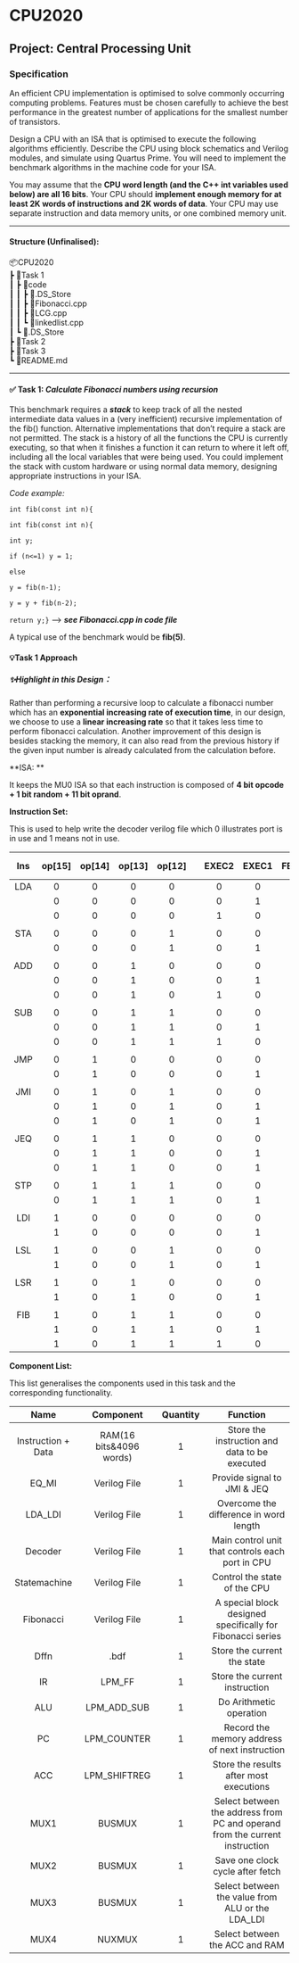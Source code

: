 # CPU2020
Project: Central Processing Unit
---

### **Specification**

An efficient CPU implementation is optimised to solve commonly occurring computing problems. Features must be chosen carefully to achieve the best performance in the greatest number of applications for the smallest number of transistors.

Design a CPU with an ISA that is optimised to execute the following algorithms efficiently. Describe the CPU using block schematics and Verilog modules, and simulate using Quartus Prime. You will need to implement the benchmark algorithms in the machine code for your ISA.

You may assume that the **CPU word length (and the C++ int variables used below) are all 16 bits**. Your CPU should **implement enough memory for at least 2K words of instructions and 2K words of data**. Your CPU may use separate instruction and data memory units, or one combined memory unit.

---

#### **Structure (Unfinalised)**:

📦CPU2020 </br>
 ┣ 📂Task 1 </br>
 ┃ ┣ 📂code </br>
 ┃ ┃ ┣ 📜.DS_Store </br>
 ┃ ┃ ┣ 📜Fibonacci.cpp </br>
 ┃ ┃ ┣ 📜LCG.cpp </br>
 ┃ ┃ ┗ 📜linkedlist.cpp </br>
 ┃ ┗ 📜.DS_Store </br>
 ┣ 📂Task 2 </br>
 ┣ 📂Task 3 </br>
 ┗ 📜README.md </br>

***


#### **✅ Task 1: *Calculate Fibonacci numbers using recursion***

This benchmark requires a ***stack*** to keep track of all the nested intermediate data values in a (very inefficient) recursive implementation of the fib() function. Alternative implementations that don’t require a stack are not permitted. The stack is a history of all the functions the CPU is currently executing, so that when it finishes a function it can return to where it left off, including all the local variables that were being used. You could implement the stack with custom hardware or using normal data memory, designing appropriate instructions in your ISA.

*Code example:* 		

`int fib(const int n){`

`int fib(const int n){` 

`int y;`

`if (n<=1) y = 1;`

`else`

`y = fib(n-1);`

`y = y + fib(n-2);`

`return y;}`  --> ***see Fibonacci.cpp in code file***

A typical use of the benchmark would be **fib(5)**.



#### 💡Task 1 Approach

##### ✨Highlight in this Design：

Rather than performing a recursive loop to calculate a fibonacci number which has an **exponential increasing rate of execution time**, in our design, we choose to use a **linear increasing rate** so that it takes less time to perform fibonacci calculation. Another improvement of this design is besides stacking the memory, it can also read from the previous history if the given input number is  already calculated from the calculation before.



**ISA: **

It keeps the MU0 ISA so that each instruction is composed of **4 bit opcode + 1 bit random + 11 bit oprand**.



**Instruction Set:**

This is used to help write the decoder verilog file which 0 illustrates port is in use and 1 means not in use.

|  Ins  | op\[15\] | op\[14\] | op\[13\] | op\[12\] |     | EXEC2 | EXEC1 | FETCH | Extra |       |  EQ   |  MI   |     | CON\[0\]: Wren | CON\[1\]:IR_enable & Mux2 | CON\[2\]: *PC_cnt_en* | CON\[3\]: *PC_sload* | CON\[4\]: ALU_add\_sub | CON\[5\]: ACC_enable | CON\[6\]: ACC_shiftin | CON\[7\]: ACC\_sload | CON\[8\]: Mux1 | CON\[9\]: LSL | CON\[10\]: Mux3 |
| :---: | :------: | :------: | :------: | :------: | --- | :---: | :---: | :---: | :---: | :---: | :---: | :---: | --- | :------------: | ------------------------- | :-------------------: | :------------------: | :--------------------: | :------------------: | :-------------------: | :------------------: | :------------: | ------------- | :-------------: |
|  LDA  |    0     |    0     |    0     |    0     |     |   0   |   0   |   1   |   x   |       |   x   |   x   |     |       0        | 0                         |           0           |          0           |           0            |          0           |           0           |          0           |       0        | 0             |        0        |
|       |    0     |    0     |    0     |    0     |     |   0   |   1   |   0   |   1   |       |   x   |   x   |     |       0        | 1                         |           0           |          0           |           0            |          0           |           0           |          0           |       1        | 0             |        0        |
|       |    0     |    0     |    0     |    0     |     |   1   |   0   |   0   |   x   |       |   x   |   x   |     |       0        | 0                         |           1           |          0           |           0            |          1           |           0           |          1           |       x        | 0             |        1        |
|       |          |          |          |          |     |       |       |       |       |       |       |       |     |                |                           |                       |                      |                        |                      |                       |                      |                |               |                 |
|  STA  |    0     |    0     |    0     |    1     |     |   0   |   0   |   1   |   x   |       |   x   |   x   |     |       0        | 0                         |           0           |          0           |           0            |          0           |           0           |          0           |       0        | 0             |        0        |
|       |    0     |    0     |    0     |    1     |     |   0   |   1   |   0   |   0   |       |   x   |   x   |     |       1        | 1                         |           1           |          0           |           0            |          0           |           0           |          0           |       1        | 0             |        0        |
|       |          |          |          |          |     |       |       |       |       |       |       |       |     |                |                           |                       |                      |                        |                      |                       |                      |                |               |                 |
|  ADD  |    0     |    0     |    1     |    0     |     |   0   |   0   |   1   |   x   |       |   x   |   x   |     |       0        | 0                         |           0           |          0           |           0            |          0           |           0           |          0           |       0        | 0             |        0        |
|       |    0     |    0     |    1     |    0     |     |   0   |   1   |   0   |   1   |       |   x   |   x   |     |       0        | 1                         |           0           |          0           |           0            |          0           |           0           |          0           |       1        | 0             |        0        |
|       |    0     |    0     |    1     |    0     |     |   1   |   0   |   0   |   x   |       |   x   |   x   |     |       0        | 0                         |           1           |          0           |           1            |          1           |           0           |          1           |       x        | 0             |        0        |
|       |          |          |          |          |     |       |       |       |       |       |       |       |     |                |                           |                       |                      |                        |                      |                       |                      |                |               |                 |
|  SUB  |    0     |    0     |    1     |    1     |     |   0   |   0   |   1   |   x   |       |   x   |   x   |     |       0        | 0                         |           0           |          0           |           0            |          0           |           0           |          0           |       0        | 0             |        0        |
|       |    0     |    0     |    1     |    1     |     |   0   |   1   |   0   |   1   |       |   x   |   x   |     |       0        | 1                         |           0           |          0           |           0            |          0           |           0           |          0           |       1        | 0             |        0        |
|       |    0     |    0     |    1     |    1     |     |   1   |   0   |   0   |   x   |       |   x   |   x   |     |       0        | 0                         |           1           |          0           |           0            |          1           |           0           |          1           |       x        | 0             |        0        |
|       |          |          |          |          |     |       |       |       |       |       |       |       |     |                |                           |                       |                      |                        |                      |                       |                      |                |               |                 |
|  JMP  |    0     |    1     |    0     |    0     |     |   0   |   0   |   1   |   x   |       |   x   |   x   |     |       0        | 0                         |           0           |          0           |           0            |          0           |           0           |          0           |       0        | 0             |        0        |
|       |    0     |    1     |    0     |    0     |     |   0   |   1   |   0   |   0   |       |   x   |   x   |     |       0        | 1                         |           0           |          1           |           0            |          0           |           0           |          0           |       x        | 0             |        0        |
|       |          |          |          |          |     |       |       |       |       |       |       |       |     |                |                           |                       |                      |                        |                      |                       |                      |                |               |                 |
|  JMI  |    0     |    1     |    0     |    1     |     |   0   |   0   |   1   |   x   |       |   x   |   x   |     |       0        | 0                         |           0           |          0           |           0            |          0           |           0           |          0           |       0        | 0             |        0        |
|       |    0     |    1     |    0     |    1     |     |   0   |   1   |   0   |   0   |       |   x   |   1   |     |       0        | 1                         |           0           |          1           |           0            |          0           |           0           |          0           |       x        | 0             |        0        |
|       |    0     |    1     |    0     |    1     |     |   0   |   1   |   0   |   0   |       |   x   |   0   |     |       0        | 0                         |           1           |          0           |           0            |          0           |           0           |          0           |       x        | 0             |        0        |
|       |          |          |          |          |     |       |       |       |       |       |       |       |     |                |                           |                       |                      |                        |                      |                       |                      |                |               |                 |
|  JEQ  |    0     |    1     |    1     |    0     |     |   0   |   0   |   1   |   x   |       |   x   |   x   |     |       0        | 0                         |           0           |          0           |           0            |          0           |           0           |          0           |       0        | 0             |        0        |
|       |    0     |    1     |    1     |    0     |     |   0   |   1   |   0   |   0   |       |   1   |   x   |     |       0        | 1                         |           0           |          1           |           0            |          0           |           0           |          0           |       x        | 0             |        0        |
|       |    0     |    1     |    1     |    0     |     |   0   |   1   |   0   |   0   |       |   0   |   x   |     |       0        | 0                         |           1           |          0           |           0            |          0           |           0           |          0           |       x        | 0             |        0        |
|       |          |          |          |          |     |       |       |       |       |       |       |       |     |                |                           |                       |                      |                        |                      |                       |                      |                |               |                 |
|  STP  |    0     |    1     |    1     |    1     |     |   0   |   0   |   1   |   x   |       |   x   |   x   |     |       0        | 0                         |           0           |          0           |           0            |          0           |           0           |          0           |       0        | 0             |        0        |
|       |    0     |    1     |    1     |    1     |     |   0   |   1   |   0   |   x   |       |   x   |   x   |     |       0        | 1                         |           0           |          0           |           0            |          0           |           0           |          0           |       0        | 0             |        0        |
|       |          |          |          |          |     |       |       |       |       |       |       |       |     |                |                           |                       |                      |                        |                      |                       |                      |                |               |                 |
|  LDI  |    1     |    0     |    0     |    0     |     |   0   |   0   |   1   |   x   |       |   x   |   x   |     |       0        | 0                         |           0           |          0           |           0            |          0           |           0           |          0           |       0        | 0             |        0        |
|       |    1     |    0     |    0     |    0     |     |   0   |   1   |   0   |   0   |       |   x   |   x   |     |       0        | 1                         |           1           |          0           |           0            |          1           |           0           |          1           |       x        | 0             |        1        |
|       |          |          |          |          |     |       |       |       |       |       |       |       |     |                |                           |                       |                      |                        |                      |                       |                      |                |               |                 |
|  LSL  |    1     |    0     |    0     |    1     |     |   0   |   0   |   1   |   x   |       |   x   |   x   |     |       0        | 0                         |           0           |          0           |           0            |          0           |           0           |          0           |       0        | 0             |        0        |
|       |    1     |    0     |    0     |    1     |     |   0   |   1   |   0   |   0   |       |   x   |   x   |     |       0        | 1                         |           1           |          0           |           1            |          1           |           0           |          1           |       x        | 1             |        0        |
|       |          |          |          |          |     |       |       |       |       |       |       |       |     |                |                           |                       |                      |                        |                      |                       |                      |                |               |                 |
|  LSR  |    1     |    0     |    1     |    0     |     |   0   |   0   |   1   |   x   |       |   x   |   x   |     |       0        | 0                         |           0           |          0           |           0            |          0           |           0           |          0           |       0        | 0             |        0        |
|       |    1     |    0     |    1     |    0     |     |   0   |   1   |   0   |   0   |       |   x   |   x   |     |       0        | 1                         |           1           |          0           |           0            |          1           |           0           |          0           |       x        | 0             |        0        |
|       |          |          |          |          |     |       |       |       |       |       |       |       |     |                |                           |                       |                      |                        |                      |                       |                      |                |               |                 |
|  FIB  |    1     |    0     |    1     |    1     |     |   0   |   0   |   1   |   x   |       |   x   |   x   |     |       0        | 0                         |           0           |          0           |           0            |          0           |           0           |          0           |       0        | 0             |        0        |
|       |    1     |    0     |    1     |    1     |     |   0   |   1   |   0   |   1   |       |   x   |   x   |     |       0        | 1                         |           1           |          0           |           0            |          0           |           0           |          0           |       x        | 0             |        0        |
|       |    1     |    0     |    1     |    1     |     |   1   |   0   |   0   |   x   |       |   x   |   x   |     |       0        | 0                         |           0           |          0           |           0            |          0           |           0           |          0           |       0        | 0             |        0        |



**Component List:**

This list generalises the components used in this task and the corresponding functionality.

|        Name        |        Component        | Quantity |                                  Function                                   |
| :----------------: | :---------------------: | :------: | :-------------------------------------------------------------------------: |
| Instruction + Data | RAM(16 bits&4096 words) |    1     |                Store the instruction and data to be executed                |
|       EQ_MI        |      Verilog File       |    1     |                         Provide signal to JMI & JEQ                         |
|      LDA_LDI       |      Verilog File       |    1     |                   Overcome the difference in word length                    |
|      Decoder       |      Verilog File       |    1     |              Main control unit that controls each port in CPU               |
|    Statemachine    |      Verilog File       |    1     |                        Control the state of the CPU                         |
|     Fibonacci      |      Verilog File       |    1     |         A special block designed specifically for Fibonacci series          |
|        Dffn        |          .bdf           |    1     |                         Store the current the state                         |
|         IR         |         LPM_FF          |    1     |                        Store the current instruction                        |
|        ALU         |       LPM_ADD_SUB       |    1     |                           Do Arithmetic operation                           |
|         PC         |       LPM_COUNTER       |    1     |                Record the memory address of next instruction                |
|        ACC         |      LPM_SHIFTREG       |    1     |                   Store the results after most executions                   |
|        MUX1        |         BUSMUX          |    1     | Select between the address from PC and operand from the current instruction |
|        MUX2        |         BUSMUX          |    1     |                      Save one clock cycle after fetch                       |
|        MUX3        |         BUSMUX          |    1     |              Select between the value from ALU or the LDA_LDI               |
|        MUX4        |         NUXMUX          |    1     |                       Select between the ACC and RAM                        |




